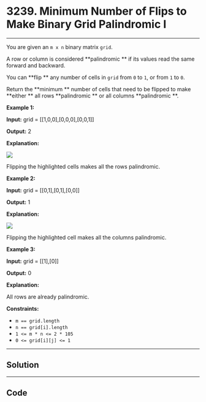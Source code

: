 # 3239. Minimum Number of Flips to Make Binary Grid Palindromic I

---

You are given an `m x n` binary matrix `grid`.

A row or column is considered **palindromic ** if its values read the same forward and backward.

You can **flip ** any number of cells in `grid` from `0` to `1`, or from `1` to `0`.

Return the **minimum ** number of cells that need to be flipped to make **either ** all rows **palindromic ** or all columns **palindromic **.

 

**Example 1:**

**Input:** grid = [[1,0,0],[0,0,0],[0,0,1]]

**Output:** 2

**Explanation:**

![](https://assets.leetcode.com/uploads/2024/07/07/screenshot-from-2024-07-08-00-20-10.png)

Flipping the highlighted cells makes all the rows palindromic.

**Example 2:**

**Input:** grid = [[0,1],[0,1],[0,0]]

**Output:** 1

**Explanation:**

![](https://assets.leetcode.com/uploads/2024/07/07/screenshot-from-2024-07-08-00-31-23.png)

Flipping the highlighted cell makes all the columns palindromic.

**Example 3:**

**Input:** grid = [[1],[0]]

**Output:** 0

**Explanation:**

All rows are already palindromic.

 

**Constraints:**

  * `m == grid.length`
  * `n == grid[i].length`
  * `1 <= m * n <= 2 * 105`
  * `0 <= grid[i][j] <= 1`

---

## Solution



---

## Code
```python


```